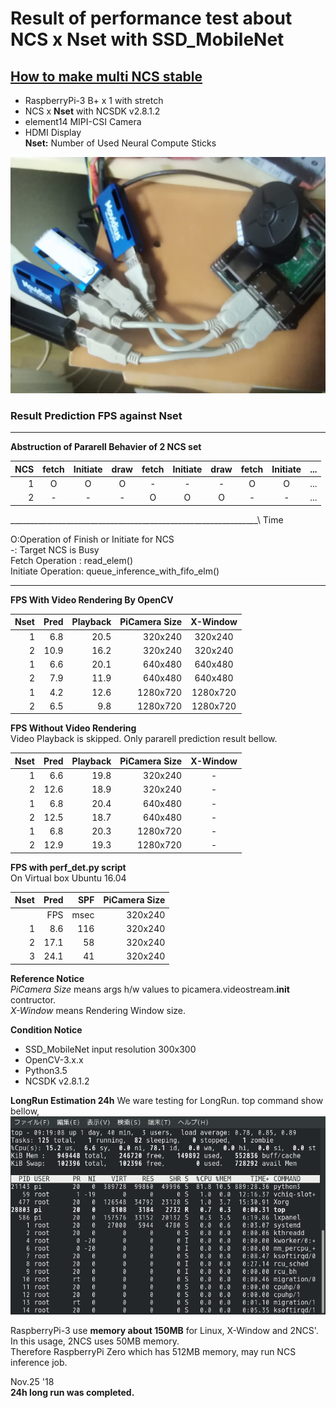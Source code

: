 # Result of performance test about NCS x Nset with SSD_MobileNet

## [How to make multi NCS stable](HowToMakeNCSStable.md)

- RaspberryPi-3 B+ x 1 with stretch  
- NCS x **Nset** with NCSDK v2.8.1.2  
- element14 MIPI-CSI Camera  
- HDMI Display  
**Nset:** Number of Used Neural Compute Sticks  

![](files/MultiSticks.jpg)

### Result Prediction FPS against Nset

***
**Abstruction of Pararell Behavier of 2 NCS set**  

|NCS|fetch|Initiate|draw|fetch|Initiate|draw|fetch|Initiate|...|
| -:| :-: |  :-:   | :-:| :-: |  :-:   | :-:| :-: |  :-:   |:-:|
|1  |    O|       O|   O|    -|       -|   -|    O|       O|...|
|2  |    -|       -|   -|    O|       O|   O|    -|       -|...|

______________________________________________________________\ Time

O:Operation of Finish or Initiate for NCS  
-: Target NCS is Busy  
Fetch Operation : read_elem()  
Initiate Operation: queue_inference_with_fifo_elm()  
***  

**FPS With Video Rendering By OpenCV**

|Nset|Pred|Playback|PiCamera Size|X-Window|
|-:|  -:|  -:|       -:|   :-:   |
| 1| 6.8|20.5|  320x240|  320x240|
| 2|10.9|16.2|  320x240|  320x240|
| 1| 6.6|20.1|  640x480|  640x480|
| 2| 7.9|11.9|  640x480|  640x480|
| 1| 4.2|12.6| 1280x720| 1280x720|
| 2| 6.5| 9.8| 1280x720| 1280x720|

**FPS Without Video Rendering**  
Video Playback is skipped. Only pararell prediction result bellow.  

|Nset|Pred|Playback|PiCamera Size|X-Window|
|-:|  -:|  -:|       -:|:-:|
| 1| 6.6|19.8|  320x240| - |
| 2|12.6|18.9|  320x240| - |
| 1| 6.8|20.4|  640x480| - |
| 2|12.5|18.7|  640x480| - |
| 1| 6.8|20.3| 1280x720| - |
| 2|12.9|19.3| 1280x720| - |

**FPS with perf_det.py script**  
On Virtual box Ubuntu 16.04

|Nset|Pred|SPF|PiCamera Size|
|  -:|  -:|  -:|       -:|
|    | FPS|msec|  320x240|
|   1| 8.6| 116|  320x240|
|   2|17.1|  58|  320x240|
|   3|24.1|  41|  320x240|

**Reference Notice**  
*PiCamera Size* means args h/w values to picamera.videostream.__init__ contructor.   
*X-Window* means Rendering Window size.  

**Condition Notice**  
- SSD_MobileNet input resolution 300x300
- OpenCV-3.x.x
- Python3.5
- NCSDK v2.8.1.2

**LongRun Estimation 24h**
We ware testing for LongRun. top command show bellow,
![](files/top_longrun24h.png)

RaspberryPi-3 use **memory about 150MB** for Linux, X-Window and 2NCS'.  
In this usage, 2NCS uses 50MB memory.  
Therefore RaspberryPi Zero which has 512MB memory, may run NCS inference job.  

Nov.25 '18  
**24h long run was completed.**

